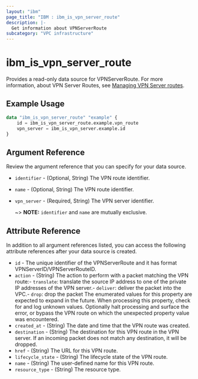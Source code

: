 ```yaml
---
layout: "ibm"
page_title: "IBM : ibm_is_vpn_server_route"
description: |-
  Get information about VPNServerRoute
subcategory: "VPC infrastructure"
---
```


# ibm_is_vpn_server_route

Provides a read-only data source for VPNServerRoute. For more information, about VPN Server Routes, see [Managing VPN Server routes](https://cloud.ibm.com/docs/vpc?topic=vpc-vpn-client-to-site-routes&interface=ui).

## Example Usage

```terraform
data "ibm_is_vpn_server_route" "example" {
	id = ibm_is_vpn_server_route.example.vpn_route
	vpn_server = ibm_is_vpn_server.example.id
}
```

## Argument Reference

Review the argument reference that you can specify for your data source.

- `identifier` - (Optional, String) The VPN route identifier.
- `name` - (Optional, String) The VPN route identifier.
- `vpn_server` - (Required, String) The VPN server identifier.

  ~> **NOTE:** `identifier` and `name` are mutually exclusive.

## Attribute Reference

In addition to all argument references listed, you can access the following attribute references after your data source is created.

- `id` - The unique identifier of the VPNServerRoute and it has format VPNServerID/VPNServerRouteID.
- `action` - (String) The action to perform with a packet matching the VPN route:- `translate`: translate the source IP address to one of the private IP addresses of the VPN server.- `deliver`: deliver the packet into the VPC.- `drop`: drop the packet The enumerated values for this property are expected to expand in the future. When processing this property, check for and log unknown values. Optionally halt processing and surface the error, or bypass the VPN route on which the unexpected property value was encountered.
- `created_at` - (String) The date and time that the VPN route was created.
- `destination` - (String) The destination for this VPN route in the VPN server. If an incoming packet does not match any destination, it will be dropped.
- `href` - (String) The URL for this VPN route.
- `lifecycle_state` - (String) The lifecycle state of the VPN route.
- `name` - (String) The user-defined name for this VPN route.
- `resource_type` - (String) The resource type.

